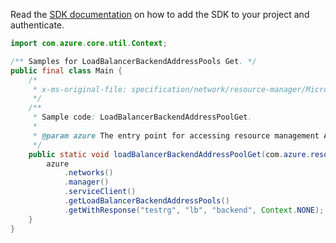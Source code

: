 Read the [SDK documentation](https://github.com/Azure/azure-sdk-for-java/blob/azure-resourcemanager_2.12.0/sdk/resourcemanager/azure-resourcemanager/README.md) on how to add the SDK to your project and authenticate.

```java
import com.azure.core.util.Context;

/** Samples for LoadBalancerBackendAddressPools Get. */
public final class Main {
    /*
     * x-ms-original-file: specification/network/resource-manager/Microsoft.Network/stable/2021-05-01/examples/LoadBalancerBackendAddressPoolGet.json
     */
    /**
     * Sample code: LoadBalancerBackendAddressPoolGet.
     *
     * @param azure The entry point for accessing resource management APIs in Azure.
     */
    public static void loadBalancerBackendAddressPoolGet(com.azure.resourcemanager.AzureResourceManager azure) {
        azure
            .networks()
            .manager()
            .serviceClient()
            .getLoadBalancerBackendAddressPools()
            .getWithResponse("testrg", "lb", "backend", Context.NONE);
    }
}
```

